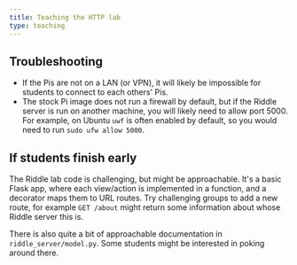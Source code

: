 ```yaml
---
title: Teaching the HTTP lab
type: teaching
---
```


## Troubleshooting

- If the Pis are not on a LAN (or VPN), it will likely be impossible for
  students to connect to each others' Pis. 
- The stock Pi image does not run a firewall by default, but if the Riddle
  server is run on another machine, you will likely need to allow port 5000. 
  For example, on Ubuntu `uwf` is often enabled by default, so you would need to 
  run `sudo ufw allow 5000`.

## If students finish early

The Riddle lab code is challenging, but might be approachable. It's a basic
Flask app, where each view/action is implemented in a function, and a decorator 
maps them to URL routes. Try challenging groups to add a new route, for example
`GET /about` might return some information about whose Riddle server this is.

There is also quite a bit of approachable documentation in `riddle_server/model.py`. 
Some students might be interested in poking around there. 
